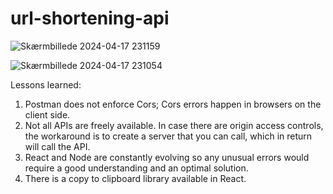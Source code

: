 # url-shortening-api
![Skærmbillede 2024-04-17 231159](https://github.com/shazkhan2/url-shortening-api/assets/115549210/cfd2578f-32d6-406b-8262-e41f47d1415e)

![Skærmbillede 2024-04-17 231054](https://github.com/shazkhan2/url-shortening-api/assets/115549210/99c8456f-5026-4b3c-938a-dfce3bb357cd)

Lessons learned:
1. Postman does not enforce Cors; Cors errors happen in browsers on the client side.
2. Not all APIs are freely available. In case there are origin access controls, the workaround is to create a server that you can call, which in return will call the API.
3. React and Node are constantly evolving so any unusual errors would require a good understanding and an optimal solution.
4. There is a copy to clipboard library available in React.

